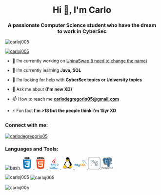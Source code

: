<h1 align="center">Hi 👋, I'm Carlo</h1>
<h3 align="center">A passionate Computer Science student who have the dream to work in CyberSec</h3>

<p align="left"> <img src="https://komarev.com/ghpvc/?username=carloj005&label=Profile%20views&color=0e75b6&style=flat" alt="carloj005" /> </p>

<p align="left"> <a href="https://github.com/ryo-ma/github-profile-trophy"><img src="https://github-profile-trophy.vercel.app/?username=carloj005" alt="carloj005" /></a> </p>

- 🔭 I’m currently working on [UninaSwap (i need to change the name)](https://github.com/Carloj005/ProgettoJavaSQLUni.git)

- 🌱 I’m currently learning **Java, SQL**

- 🤝 I’m looking for help with **CyberSec topics or University topics**

- 💬 Ask me about **(I'm new XD)**

- 📫 How to reach me **carlodegregorio05@gmail.com**

- ⚡ Fun fact **I'm >18 but the people think i'm 15yr XD**

<h3 align="left">Connect with me:</h3>
<p align="left">
<a href="https://instagram.com/carlodegregorio05" target="blank"><img align="center" src="https://raw.githubusercontent.com/rahuldkjain/github-profile-readme-generator/master/src/images/icons/Social/instagram.svg" alt="carlodegregorio05" height="30" width="40" /></a>
</p>

<h3 align="left">Languages and Tools:</h3>
<p align="left"> <a href="https://www.gnu.org/software/bash/" target="_blank" rel="noreferrer"> <img src="https://www.vectorlogo.zone/logos/gnu_bash/gnu_bash-icon.svg" alt="bash" width="40" height="40"/> </a> <a href="https://www.w3schools.com/css/" target="_blank" rel="noreferrer"> <img src="https://raw.githubusercontent.com/devicons/devicon/master/icons/css3/css3-original-wordmark.svg" alt="css3" width="40" height="40"/> </a> <a href="https://www.w3.org/html/" target="_blank" rel="noreferrer"> <img src="https://raw.githubusercontent.com/devicons/devicon/master/icons/html5/html5-original-wordmark.svg" alt="html5" width="40" height="40"/> </a> <a href="https://www.java.com" target="_blank" rel="noreferrer"> <img src="https://raw.githubusercontent.com/devicons/devicon/master/icons/java/java-original.svg" alt="java" width="40" height="40"/> </a> <a href="https://www.linux.org/" target="_blank" rel="noreferrer"> <img src="https://raw.githubusercontent.com/devicons/devicon/master/icons/linux/linux-original.svg" alt="linux" width="40" height="40"/> </a> <a href="https://www.mysql.com/" target="_blank" rel="noreferrer"> <img src="https://raw.githubusercontent.com/devicons/devicon/master/icons/mysql/mysql-original-wordmark.svg" alt="mysql" width="40" height="40"/> </a> <a href="https://www.photoshop.com/en" target="_blank" rel="noreferrer"> <img src="https://raw.githubusercontent.com/devicons/devicon/master/icons/photoshop/photoshop-line.svg" alt="photoshop" width="40" height="40"/> </a> <a href="https://www.postgresql.org" target="_blank" rel="noreferrer"> <img src="https://raw.githubusercontent.com/devicons/devicon/master/icons/postgresql/postgresql-original-wordmark.svg" alt="postgresql" width="40" height="40"/> </a> </p>

<p><img align="left" src="https://github-readme-stats.vercel.app/api/top-langs?username=carloj005&show_icons=true&locale=en&layout=compact" alt="carloj005" /></p>

<p>&nbsp;<img align="center" src="https://github-readme-stats.vercel.app/api?username=carloj005&show_icons=true&locale=en" alt="carloj005" /></p>

<p><img align="center" src="https://github-readme-streak-stats.herokuapp.com/?user=carloj005&" alt="carloj005" /></p>
